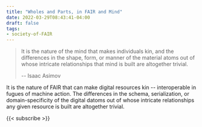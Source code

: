 ```yaml
---
title: "Wholes and Parts, in FAIR and Mind"
date: 2022-03-29T08:43:41-04:00
draft: false
tags:
- society-of-FAIR
---
```


> It is the nature of the mind that makes individuals kin, and the differences in the shape, form, or manner of the material atoms out of whose intricate relationships that mind is built are altogether trivial.
>
> -- Isaac Asimov

It is the nature of FAIR that can make digital resources kin -- interoperable in fugues of machine action. The differences in the schema, serialization, or domain-specificity of the digital datoms out of whose intricate relationships any given resource is built are altogether trivial.

{{< subscribe >}}